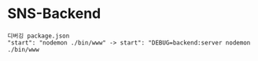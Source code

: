 # SNS-Backend
	디버깅 package.json
	"start": "nodemon ./bin/www" -> start": "DEBUG=backend:server nodemon ./bin/www
